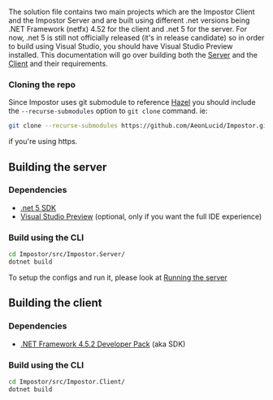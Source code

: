 The solution file contains two main projects which are the Impostor Client and the Impostor Server and are built using different .net versions being .NET Framework (netfx) 4.52 for the client and .net 5 for the server.
For now, .net 5 is still not officially released (it's in release candidate) so in order to build using Visual Studio, you should have Visual Studio Preview installed.
This documentation will go over building both the [Server](#building-the-server) and the [Client](#building-the-client) and their requirements.

### Cloning the repo
Since Impostor uses git submodule to reference [Hazel](https://github.com/AeonLucid/Impostor/tree/master/submodules) you should include the ```--recurse-submodules``` option to ```git clone``` command. ie:
```bash
git clone --recurse-submodules https://github.com/AeonLucid/Impostor.git
```
if you're using https.

## Building the server
### Dependencies
* [.net 5 SDK](https://dotnet.microsoft.com/download/dotnet/5.0)
* [Visual Studio Preview](https://visualstudio.microsoft.com/vs/preview/) (optional, only if you want the full IDE experience)

### Build using the CLI
```bash
cd Impostor/src/Impostor.Server/
dotnet build
```
To setup the configs and run it, please look at [Running the server](Running-the-server)

## Building the client
### Dependencies
* [.NET Framework 4.5.2 Developer Pack](https://dotnet.microsoft.com/download/dotnet-framework/thank-you/net452-developer-pack-offline-installer) (aka SDK)

### Build using the CLI
```bash
cd Impostor/src/Impostor.Client/
dotnet build
```